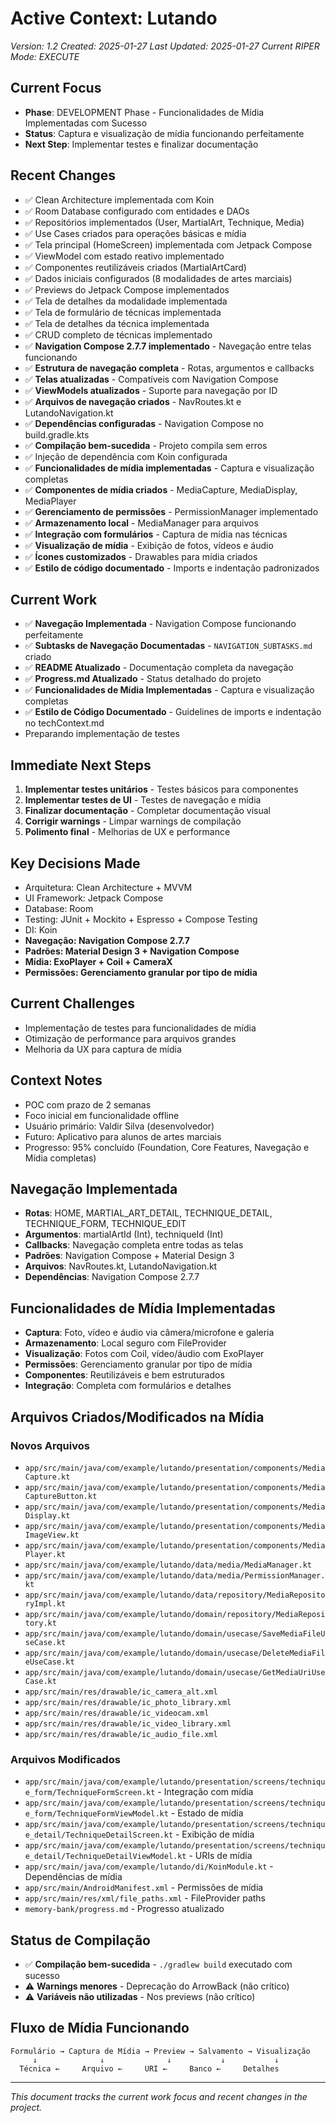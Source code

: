 # Active Context: Lutando
*Version: 1.2*
*Created: 2025-01-27*
*Last Updated: 2025-01-27*
*Current RIPER Mode: EXECUTE*

## Current Focus
- **Phase**: DEVELOPMENT Phase - Funcionalidades de Mídia Implementadas com Sucesso
- **Status**: Captura e visualização de mídia funcionando perfeitamente
- **Next Step**: Implementar testes e finalizar documentação

## Recent Changes
- ✅ Clean Architecture implementada com Koin
- ✅ Room Database configurado com entidades e DAOs
- ✅ Repositórios implementados (User, MartialArt, Technique, Media)
- ✅ Use Cases criados para operações básicas e mídia
- ✅ Tela principal (HomeScreen) implementada com Jetpack Compose
- ✅ ViewModel com estado reativo implementado
- ✅ Componentes reutilizáveis criados (MartialArtCard)
- ✅ Dados iniciais configurados (8 modalidades de artes marciais)
- ✅ Previews do Jetpack Compose implementados
- ✅ Tela de detalhes da modalidade implementada
- ✅ Tela de formulário de técnicas implementada
- ✅ Tela de detalhes da técnica implementada
- ✅ CRUD completo de técnicas implementado
- ✅ **Navigation Compose 2.7.7 implementado** - Navegação entre telas funcionando
- ✅ **Estrutura de navegação completa** - Rotas, argumentos e callbacks
- ✅ **Telas atualizadas** - Compatíveis com Navigation Compose
- ✅ **ViewModels atualizados** - Suporte para navegação por ID
- ✅ **Arquivos de navegação criados** - NavRoutes.kt e LutandoNavigation.kt
- ✅ **Dependências configuradas** - Navigation Compose no build.gradle.kts
- ✅ **Compilação bem-sucedida** - Projeto compila sem erros
- ✅ Injeção de dependência com Koin configurada
- ✅ **Funcionalidades de mídia implementadas** - Captura e visualização completas
- ✅ **Componentes de mídia criados** - MediaCapture, MediaDisplay, MediaPlayer
- ✅ **Gerenciamento de permissões** - PermissionManager implementado
- ✅ **Armazenamento local** - MediaManager para arquivos
- ✅ **Integração com formulários** - Captura de mídia nas técnicas
- ✅ **Visualização de mídia** - Exibição de fotos, vídeos e áudio
- ✅ **Ícones customizados** - Drawables para mídia criados
- ✅ **Estilo de código documentado** - Imports e indentação padronizados

## Current Work
- ✅ **Navegação Implementada** - Navigation Compose funcionando perfeitamente
- ✅ **Subtasks de Navegação Documentadas** - `NAVIGATION_SUBTASKS.md` criado
- ✅ **README Atualizado** - Documentação completa da navegação
- ✅ **Progress.md Atualizado** - Status detalhado do projeto
- ✅ **Funcionalidades de Mídia Implementadas** - Captura e visualização completas
- ✅ **Estilo de Código Documentado** - Guidelines de imports e indentação no techContext.md
- Preparando implementação de testes

## Immediate Next Steps
1. **Implementar testes unitários** - Testes básicos para componentes
2. **Implementar testes de UI** - Testes de navegação e mídia
3. **Finalizar documentação** - Completar documentação visual
4. **Corrigir warnings** - Limpar warnings de compilação
5. **Polimento final** - Melhorias de UX e performance

## Key Decisions Made
- Arquitetura: Clean Architecture + MVVM
- UI Framework: Jetpack Compose
- Database: Room
- Testing: JUnit + Mockito + Espresso + Compose Testing
- DI: Koin
- **Navegação: Navigation Compose 2.7.7**
- **Padrões: Material Design 3 + Navigation Compose**
- **Mídia: ExoPlayer + Coil + CameraX**
- **Permissões: Gerenciamento granular por tipo de mídia**

## Current Challenges
- Implementação de testes para funcionalidades de mídia
- Otimização de performance para arquivos grandes
- Melhoria da UX para captura de mídia

## Context Notes
- POC com prazo de 2 semanas
- Foco inicial em funcionalidade offline
- Usuário primário: Valdir Silva (desenvolvedor)
- Futuro: Aplicativo para alunos de artes marciais
- Progresso: 95% concluído (Foundation, Core Features, Navegação e Mídia completas)

## Navegação Implementada
- **Rotas**: HOME, MARTIAL_ART_DETAIL, TECHNIQUE_DETAIL, TECHNIQUE_FORM, TECHNIQUE_EDIT
- **Argumentos**: martialArtId (Int), techniqueId (Int)
- **Callbacks**: Navegação completa entre todas as telas
- **Padrões**: Navigation Compose + Material Design 3
- **Arquivos**: NavRoutes.kt, LutandoNavigation.kt
- **Dependências**: Navigation Compose 2.7.7

## Funcionalidades de Mídia Implementadas
- **Captura**: Foto, vídeo e áudio via câmera/microfone e galeria
- **Armazenamento**: Local seguro com FileProvider
- **Visualização**: Fotos com Coil, vídeo/áudio com ExoPlayer
- **Permissões**: Gerenciamento granular por tipo de mídia
- **Componentes**: Reutilizáveis e bem estruturados
- **Integração**: Completa com formulários e detalhes

## Arquivos Criados/Modificados na Mídia

### Novos Arquivos
- `app/src/main/java/com/example/lutando/presentation/components/MediaCapture.kt`
- `app/src/main/java/com/example/lutando/presentation/components/MediaCaptureButton.kt`
- `app/src/main/java/com/example/lutando/presentation/components/MediaDisplay.kt`
- `app/src/main/java/com/example/lutando/presentation/components/MediaImageView.kt`
- `app/src/main/java/com/example/lutando/presentation/components/MediaPlayer.kt`
- `app/src/main/java/com/example/lutando/data/media/MediaManager.kt`
- `app/src/main/java/com/example/lutando/data/media/PermissionManager.kt`
- `app/src/main/java/com/example/lutando/data/repository/MediaRepositoryImpl.kt`
- `app/src/main/java/com/example/lutando/domain/repository/MediaRepository.kt`
- `app/src/main/java/com/example/lutando/domain/usecase/SaveMediaFileUseCase.kt`
- `app/src/main/java/com/example/lutando/domain/usecase/DeleteMediaFileUseCase.kt`
- `app/src/main/java/com/example/lutando/domain/usecase/GetMediaUriUseCase.kt`
- `app/src/main/res/drawable/ic_camera_alt.xml`
- `app/src/main/res/drawable/ic_photo_library.xml`
- `app/src/main/res/drawable/ic_videocam.xml`
- `app/src/main/res/drawable/ic_video_library.xml`
- `app/src/main/res/drawable/ic_audio_file.xml`

### Arquivos Modificados
- `app/src/main/java/com/example/lutando/presentation/screens/technique_form/TechniqueFormScreen.kt` - Integração com mídia
- `app/src/main/java/com/example/lutando/presentation/screens/technique_form/TechniqueFormViewModel.kt` - Estado de mídia
- `app/src/main/java/com/example/lutando/presentation/screens/technique_detail/TechniqueDetailScreen.kt` - Exibição de mídia
- `app/src/main/java/com/example/lutando/presentation/screens/technique_detail/TechniqueDetailViewModel.kt` - URIs de mídia
- `app/src/main/java/com/example/lutando/di/KoinModule.kt` - Dependências de mídia
- `app/src/main/AndroidManifest.xml` - Permissões de mídia
- `app/src/main/res/xml/file_paths.xml` - FileProvider paths
- `memory-bank/progress.md` - Progresso atualizado

## Status de Compilação
- ✅ **Compilação bem-sucedida** - `./gradlew build` executado com sucesso
- ⚠️ **Warnings menores** - Deprecação do ArrowBack (não crítico)
- ⚠️ **Variáveis não utilizadas** - Nos previews (não crítico)

## Fluxo de Mídia Funcionando
```
Formulário → Captura de Mídia → Preview → Salvamento → Visualização
     ↓              ↓              ↓           ↓           ↓
  Técnica ←     Arquivo ←     URI ←     Banco ←     Detalhes
```

---

*This document tracks the current work focus and recent changes in the project.* 